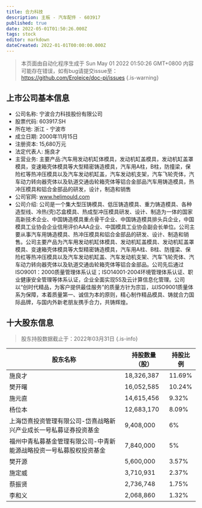 ```yaml
---
title: 合力科技
description: 主板 - 汽车配件 - 603917
published: true
date: 2022-05-01T01:50:26.000Z
tags: stock
editor: markdown
dateCreated: 2022-01-01T00:00:00.000Z
---
```


> 本页面由自动化程序生成于 Sun May 01 2022 01:50:26 GMT+0800
> 内容可能存在错误，如有bug请提交issue至：https://github.com/Eroleice/doc-pi/issues
{.is-warning}

## 上市公司基本信息
- 公司名称: 宁波合力科技股份有限公司
- 股票代码: 603917.SH
- 所在地: 浙江 - 宁波市
- 成立日期: 2000年11月15日
- 注册资本: 15,680万元
- 法定代表人: 施良才
- 主营业务: 主要产品:汽车用发动机缸体模具，发动机缸盖模具，发动机缸盖罩模具，变速箱壳体模具等大型精密铸造模具，汽车用A柱，B柱，防撞梁，保险杠等热冲压模具以及汽车发动机缸盖，汽车发动机支架，汽车飞轮壳体，汽车动力转向器壳体以及轨道交通齿轮箱壳体等铝合金部品汽车用铸造模具，热冲压模具和铝合金部品的研发，设计，制造和销售
- 公司官网: www.helimould.com
- 公司介绍: 公司是一个集大型压铸模具、低压铸造模具、重力铸造模具、各种造型线、冷热(壳)芯盒模具、热成型冲压模具研发、设计、制造为一体的国家高新技术企业、中国铸造模具重点骨干企业、中国铸造模具排头兵企业，中国模具工业协会企业信用评价AAA企业、中国模具工业协会副会长单位。公司主要从事汽车用铸造模具、热冲压模具和铝合金部品的研发、设计、制造和销售。公司主要产品为汽车用发动机缸体模具、发动机缸盖模具、发动机缸盖罩模具、变速箱壳体模具等大型精密铸造模具，汽车用A柱、B柱、防撞梁、保险杠等热冲压模具以及汽车发动机缸盖、汽车发动机支架、汽车飞轮壳体、汽车动力转向器壳体以及轨道交通齿轮箱壳体等铝合金部品。公司先后通过ISO9001：2000质量管理体系认证；ISO14001-2004环境管理体系认证、职业健康安全管理等体系认证，企业全面实现5S及云计算信息化管理。公司以“创时代精品，为客户提供最佳服务”的质量方针为宗旨，以ISO9001质量体系为保障，本着质量第一、诚信为本的原则，精心制作精品模具、铸就合力国际品牌，与国内外新老朋友携手合力，共铸辉煌。


## 十大股东信息
> 股东持股数据截止于：2022年03月31日
{.is-info}

| 股东名称 | 持股数量（股） | 持股比例 |
| --- | --- | --- |
| 施良才 | 18,326,387 | 11.69% |
| 樊开曙 | 16,052,585 | 10.24% |
| 施元直 | 14,615,456 | 9.32% |
| 杨位本 | 12,683,170 | 8.09% |
| 上海岱熹投资管理有限公司-岱熹战略新兴产业成长一号私募证券投资基金 | 9,408,000 | 6% |
| 福州中青私募基金管理有限公司-中青新能源战略投资一号私募股权投资基金 | 7,840,000 | 5% |
| 樊开源 | 5,600,000 | 3.57% |
| 施定威 | 3,710,931 | 2.37% |
| 蔡振贤 | 2,736,748 | 1.75% |
| 李和义 | 2,068,860 | 1.32% |




